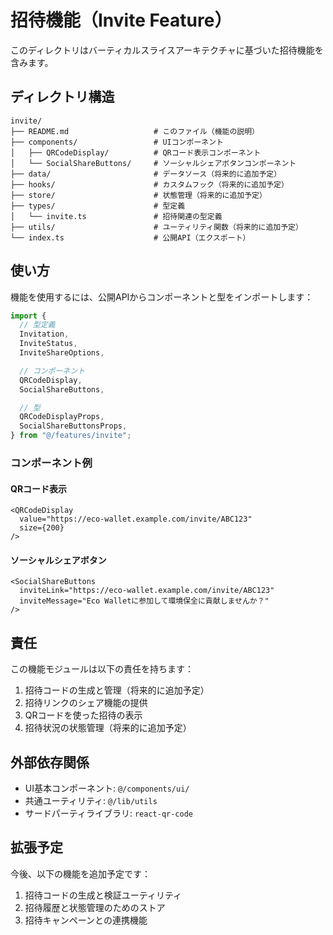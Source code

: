 # 招待機能（Invite Feature）

このディレクトリはバーティカルスライスアーキテクチャに基づいた招待機能を含みます。

## ディレクトリ構造

```
invite/
├── README.md                   # このファイル（機能の説明）
├── components/                 # UIコンポーネント
│   ├── QRCodeDisplay/          # QRコード表示コンポーネント
│   └── SocialShareButtons/     # ソーシャルシェアボタンコンポーネント
├── data/                       # データソース（将来的に追加予定）
├── hooks/                      # カスタムフック（将来的に追加予定）
├── store/                      # 状態管理（将来的に追加予定）
├── types/                      # 型定義
│   └── invite.ts               # 招待関連の型定義
├── utils/                      # ユーティリティ関数（将来的に追加予定）
└── index.ts                    # 公開API（エクスポート）
```

## 使い方

機能を使用するには、公開APIからコンポーネントと型をインポートします：

```typescript
import {
  // 型定義
  Invitation,
  InviteStatus,
  InviteShareOptions,

  // コンポーネント
  QRCodeDisplay,
  SocialShareButtons,

  // 型
  QRCodeDisplayProps,
  SocialShareButtonsProps,
} from "@/features/invite";
```

### コンポーネント例

#### QRコード表示

```tsx
<QRCodeDisplay
  value="https://eco-wallet.example.com/invite/ABC123"
  size={200}
/>
```

#### ソーシャルシェアボタン

```tsx
<SocialShareButtons
  inviteLink="https://eco-wallet.example.com/invite/ABC123"
  inviteMessage="Eco Walletに参加して環境保全に貢献しませんか？"
/>
```

## 責任

この機能モジュールは以下の責任を持ちます：

1. 招待コードの生成と管理（将来的に追加予定）
2. 招待リンクのシェア機能の提供
3. QRコードを使った招待の表示
4. 招待状況の状態管理（将来的に追加予定）

## 外部依存関係

- UI基本コンポーネント: `@/components/ui/`
- 共通ユーティリティ: `@/lib/utils`
- サードパーティライブラリ: `react-qr-code`

## 拡張予定

今後、以下の機能を追加予定です：

1. 招待コードの生成と検証ユーティリティ
2. 招待履歴と状態管理のためのストア
3. 招待キャンペーンとの連携機能
